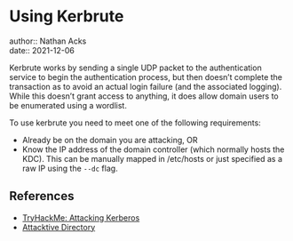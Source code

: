 # Using Kerbrute

author:: Nathan Acks  
date:: 2021-12-06

Kerbrute works by sending a single UDP packet to the authentication service to begin the authentication process, but then doesn’t complete the transaction as to avoid an actual login failure (and the associated logging). While this doesn’t grant access to anything, it does allow domain users to be enumerated using a wordlist.

To use kerbrute you need to meet one of the following requirements:

* Already be on the domain you are attacking, OR
* Know the IP address of the domain controller (which normally hosts the KDC). This can be manually mapped in /etc/hosts or just specified as a raw IP using the `--dc` flag.

## References

* [TryHackMe: Attacking Kerberos](tryhackme-attacking-kerberos.md)
* [Attacktive Directory](tryhackme-attacktive-directory.md)
